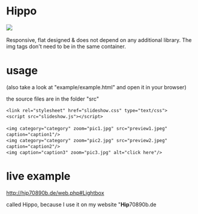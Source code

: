 # Hippo

<img src="http://vanilla-js.com/assets/button.png">

Responsive, flat designed &amp; does not depend on any additional library. The img tags don't need to be in the same container.

# usage

(also take a look at "example/example.html" and open it in your browser)

the source files are in the folder "src"

    <link rel="stylesheet" href="slideshow.css" type="text/css">
    <script src="slideshow.js"></script>  

    <img category="category" zoom="pic1.jpg" src="preview1.jpeg" caption="caption1"/>
    <img category="category" zoom="pic2.jpg" src="preview2.jpeg" caption="caption2"/>
    <img caption="caption3" zoom="pic3.jpg" alt="click here"/>

# live example

http://hip70890b.de/web.php#Lightbox

called Hippo, because I use it on my website "**Hip**70890b.de
